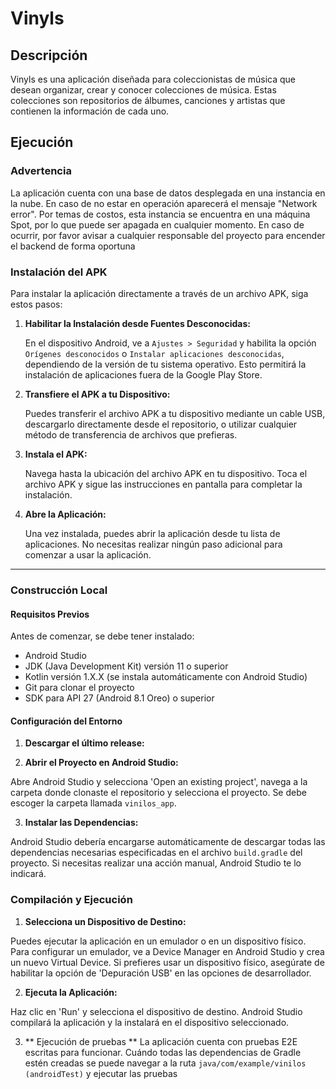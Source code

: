 # Vinyls
  
## Descripción  
  
Vinyls es una aplicación diseñada para coleccionistas de música que desean organizar, crear y conocer colecciones de música. Estas colecciones son repositorios de álbumes, canciones y artistas que contienen la información de cada uno.

## Ejecución

### Advertencia
La aplicación cuenta con una base de datos desplegada en una instancia en la nube. En caso de no estar en operación aparecerá el mensaje "Network error". Por temas de costos, esta instancia se encuentra en una máquina Spot, por lo que puede ser apagada en cualquier momento. En caso de ocurrir, por favor avisar a cualquier responsable del proyecto para encender el backend
de forma oportuna 

### Instalación del APK

Para instalar la aplicación directamente a través de un archivo APK, siga estos pasos:

1. **Habilitar la Instalación desde Fuentes Desconocidas:**

   En el dispositivo Android, ve a `Ajustes > Seguridad` y habilita la opción `Orígenes desconocidos` o `Instalar aplicaciones desconocidas`, dependiendo de la versión de tu sistema operativo. Esto permitirá la instalación de aplicaciones fuera de la Google Play Store.

2. **Transfiere el APK a tu Dispositivo:**

   Puedes transferir el archivo APK a tu dispositivo mediante un cable USB, descargarlo directamente desde el repositorio, o utilizar cualquier método de transferencia de archivos que prefieras.

3. **Instala el APK:**

   Navega hasta la ubicación del archivo APK en tu dispositivo. Toca el archivo APK y sigue las instrucciones en pantalla para completar la instalación.

4. **Abre la Aplicación:**

   Una vez instalada, puedes abrir la aplicación desde tu lista de aplicaciones. No necesitas realizar ningún paso adicional para comenzar a usar la aplicación.

---

### Construcción Local
  
#### Requisitos Previos  
  
Antes de comenzar, se debe tener instalado:  
- Android Studio  
- JDK (Java Development Kit) versión 11 o superior  
- Kotlin versión 1.X.X (se instala automáticamente con Android Studio)  
- Git para clonar el proyecto
- SDK para API 27 (Android 8.1 Oreo) o superior 
  
#### Configuración del Entorno  
  
1. **Descargar el último release:**  
  
2. **Abrir el Proyecto en Android Studio:**  
  
Abre Android Studio y selecciona 'Open an existing project', navega a la carpeta donde clonaste el repositorio y selecciona el proyecto. Se debe escoger la carpeta llamada `vinilos_app`.  
  
3. **Instalar las Dependencias:**  
  
Android Studio debería encargarse automáticamente de descargar todas las dependencias necesarias especificadas en el archivo `build.gradle` del proyecto. Si necesitas realizar una acción manual, Android Studio te lo indicará.  
  
### Compilación y Ejecución  
  
1. **Selecciona un Dispositivo de Destino:**  
  
Puedes ejecutar la aplicación en un emulador o en un dispositivo físico. Para configurar un emulador, ve a Device Manager en Android Studio y crea un nuevo Virtual Device. Si prefieres usar un dispositivo físico, asegúrate de habilitar la opción de 'Depuración USB' en las opciones de desarrollador.  
  
2. **Ejecuta la Aplicación:**  
  
Haz clic en 'Run' y selecciona el dispositivo de destino. Android Studio compilará la aplicación y la instalará en el dispositivo seleccionado.

3. ** Ejecución de pruebas **
La aplicación cuenta con pruebas E2E escritas para funcionar. Cuándo todas las dependencias de Gradle estén creadas se puede navegar a la ruta `java/com/example/vinilos (androidTest)` y ejecutar las pruebas
